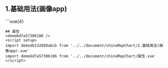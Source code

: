 ## 1.基础用法(画像app)
<demodb132858abcb />
```vue{4}
<template>
    <china-map-chart ref="chartRef" v-bind="chartOption"></china-map-chart>
</template>
<script setup>
import { ref, onMounted } from 'vue';

const chartRef = ref();

const chartOption = {
    range: [0, 200],
    seriesData: [
        { name: '黑龙江省', 'value': 1 },
        { name: '浙江省', 'value': 44 },
        { name: '四川省', 'value': 40 },
        { name: '江苏省', 'value': 8 },
        { name: '安徽省', 'value': 93 },
        { name: '海南省', 'value': 140 },
        { name: '河南省', 'value': 178 }
    ]
};

onMounted(() => chartRef.value.renderChart());
</script>
<style lang="scss" scoped>
.zrx-chart {
    // width: 375px;
    // height: 300px;
    width: 750px;
    height: 600px;
    background-color: white;
}
</style>

```
## 属性
<demo6d7a57386106 />
<script setup>
import demodb132858abcb from '../../document/chinaMapChart/1.基础用法(画像app).vue'
import demo6d7a57386106 from '../../document/chinaMapChart/属性.vue'
</script>